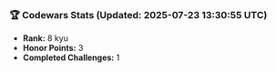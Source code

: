 ### 🏆 Codewars Stats (Updated: 2025-07-23 13:30:55 UTC)

- **Rank:** 8 kyu
- **Honor Points:** 3
- **Completed Challenges:** 1
